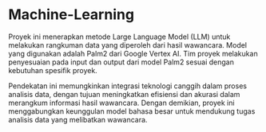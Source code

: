 # Machine-Learning
Proyek ini menerapkan metode Large Language Model (LLM) untuk melakukan rangkuman data yang diperoleh dari hasil wawancara. Model yang digunakan adalah Palm2 dari Google Vertex AI. Tim proyek melakukan penyesuaian pada input dan output dari model Palm2 sesuai dengan kebutuhan spesifik proyek.

Pendekatan ini memungkinkan integrasi teknologi canggih dalam proses analisis data, dengan tujuan meningkatkan efisiensi dan akurasi dalam merangkum informasi hasil wawancara. Dengan demikian, proyek ini menggabungkan keunggulan model bahasa besar untuk mendukung tugas analisis data yang melibatkan wawancara.
